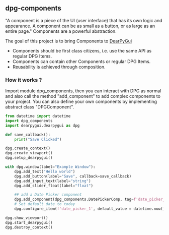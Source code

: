 ## dpg-components

 "A component is a piece of the UI (user interface) that has its own logic and appearance. A component can be as small as a button, or as large as an entire page." Components are a powerful abstraction.   

The goal of this project is to bring Components to [DearPyGui](https://github.com/hoffstadt/DearPyGui)   

 - Components should be first class citizens, i.e. use the same API as regular DPG Items.
 - Components can contain other Components or regular DPG Items.
 - Reusability is achieved through composition.

### How it works ?
Import module dpg_components, then you can interact with DPG as normal and also call the method "add_component" to add
complex components to your project. You can also define your own components by implementing abstract class "DPGComponent".

```python 
from datetime import datetime
import dpg_components
import dearpygui.dearpygui as dpg

def save_callback():
    print("Save Clicked")

dpg.create_context()
dpg.create_viewport()
dpg.setup_dearpygui()

with dpg.window(label="Example Window"):
    dpg.add_text("Hello world")
    dpg.add_button(label="Save", callback=save_callback)
    dpg.add_input_text(label="string")
    dpg.add_slider_float(label="float")

    ## add a Date Picker component
    dpg.add_component(dpg_components.DatePickerComp, tag=f'date_picker_1')
    # Set default date to today
    dpg.configure_item(f'date_picker_1', default_value = datetime.now().date())

dpg.show_viewport()
dpg.start_dearpygui()
dpg.destroy_context()
```

